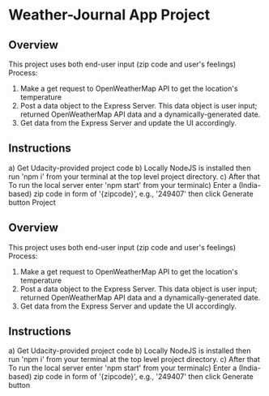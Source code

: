 # Weather-Journal App Project

## Overview
This project uses both end-user input (zip code and user's feelings) 
Process: 
1) Make a get request to OpenWeatherMap API to get the location's temperature
2) Post a data object to the Express Server. This data object is user input; returned OpenWeatherMap API data and a dynamically-generated date.
3) Get data from the Express Server and update the UI accordingly.

## Instructions
a) Get Udacity-provided project code 
b) Locally NodeJS is installed then run 'npm i' from your terminal at the top level project directory.
c) After that To run the local server enter 'npm start'
 from your terminalc) Enter a (India-based) zip code in form of '{zipcode}', e.g., '249407' then click Generate button Project

## Overview
This project uses both end-user input (zip code and user's feelings) 
Process: 
1) Make a get request to OpenWeatherMap API to get the location's temperature
2) Post a data object to the Express Server. This data object is user input; returned OpenWeatherMap API data and a dynamically-generated date.
3) Get data from the Express Server and update the UI accordingly.

## Instructions
a) Get Udacity-provided project code 
b) Locally NodeJS is installed then run 'npm i' from your terminal at the top level project directory.
c) After that To run the local server enter 'npm start'
 from your terminalc) Enter a (India-based) zip code in form of '{zipcode}', e.g., '249407' then click Generate button
